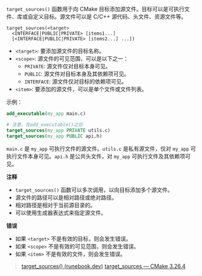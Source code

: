 `target_sources()` 函数用于向 CMake 目标添加源文件。目标可以是可执行文件、库或自定义目标。源文件可以是 C/C++ 源代码、头文件、资源文件等。

```
target_sources(<target>
  <INTERFACE|PUBLIC|PRIVATE> [items1...]
  [<INTERFACE|PUBLIC|PRIVATE> [items2...] ...])
```

- `<target>`: 要添加源文件的目标名称。
- `<scope>`: 源文件的可见范围，可以是以下之一：
    - `PRIVATE`: 源文件仅对目标本身可见。
    - `PUBLIC`: 源文件对目标本身及其依赖项可见。
    - `INTERFACE`: 源文件仅对目标的依赖项可见。
- `<item>`: 要添加的源文件，可以是单个文件或文件列表。

示例：

```cmake
add_executable(my_app main.c)

# 注意，在add_executable()之后
target_sources(my_app PRIVATE utils.c)
target_sources(my_app PUBLIC api.h)
```

`main.c` 是 `my_app` 可执行文件的源文件。`utils.c` 是私有源文件，仅对 `my_app` 可执行文件本身可见。`api.h` 是公共头文件，对 `my_app` 可执行文件及其依赖项可见。

**注释**

- `target_sources()` 函数可以多次调用，以向目标添加多个源文件。
- 源文件的路径可以是相对路径或绝对路径。
- 相对路径是相对于当前源目录的。
- 可以使用生成器表达式来指定源文件。

**错误**

- 如果 `<target>` 不是有效的目标，则会发生错误。
- 如果 `<scope>` 不是有效的可见范围，则会发生错误。
- 如果 `<item>` 不是有效的文件，则会发生错误。



> [target_sources() (runebook.dev)](https://runebook.dev/zh/docs/cmake/command/target_sources#command:target_sources)
> [target_sources — CMake 3.26.4](https://cmake-doc.readthedocs.io/zh-cn/latest/command/target_sources.html#command:target_sources)